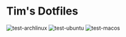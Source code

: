 # Tim's Dotfiles
![test-archlinux](https://github.com/xorob0/dotfiles/workflows/test-archlinux/badge.svg)
![test-ubuntu](https://github.com/xorob0/dotfiles/workflows/test-ubuntu/badge.svg)
![test-macos](https://github.com/xorob0/dotfiles/workflows/test-macos/badge.svg)
